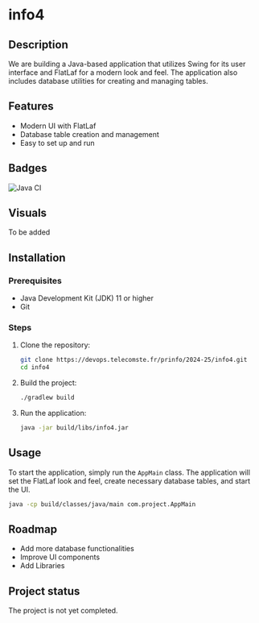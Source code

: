 # info4

## Description

We are building a Java-based application that utilizes Swing for its user interface and FlatLaf for a modern look and feel. The application also includes database utilities for creating and managing tables.

## Features

- Modern UI with FlatLaf
- Database table creation and management
- Easy to set up and run

## Badges

![Java CI](https://img.shields.io/badge/Java-CI-blue)

## Visuals

To be added

## Installation

### Prerequisites

- Java Development Kit (JDK) 11 or higher
- Git

### Steps

1. Clone the repository:
    ```sh
    git clone https://devops.telecomste.fr/prinfo/2024-25/info4.git
    cd info4
    ```

2. Build the project:
    ```sh
    ./gradlew build
    ```

3. Run the application:
    ```sh
    java -jar build/libs/info4.jar
    ```

## Usage

To start the application, simply run the `AppMain` class. The application will set the FlatLaf look and feel, create necessary database tables, and start the UI.

```sh
java -cp build/classes/java/main com.project.AppMain
```

## Roadmap

- Add more database functionalities
- Improve UI components
- Add Libraries

## Project status

The project is not yet completed.